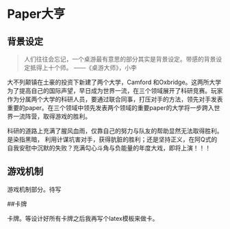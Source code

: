 # Paper大亨

## 背景设定

> 人们往往会忘记，一个桌游最有意思的部分其实是背景设定。带感的背景设定抵得上十个师。
> ——《桌游大师》，小李


大不列颠镇在土豪的投资下新建了两个大学，Camford 
和Oxbridge。这两所大学为了提高自己的国际声望，早日成为世界一流，在三个领域展开了科研竞赛。玩家作为分属两个大学的科研人员，要通过联合同事，打压对手的方法，领先对手发表重要的paper。在三个领域中领先发表两个领域的重要paper的大学将一步跨入世界一流阵营，取得游戏的胜利。

科研的道路上充满了腥风血雨，仅靠自己的努力与队友的帮助显然无法取得胜利。是染指黑暗， 
利用计谋坑害对手，获得肮脏的胜利；还是坚持正义，在阿Q式的自我安慰中沉默的失败？充满勾心斗角与负能量的年度大戏，即将上演！！！


## 游戏机制
游戏机制部分。待写 

##卡牌

卡牌。等设计好所有卡牌之后我再写个latex模板来做卡。
 



